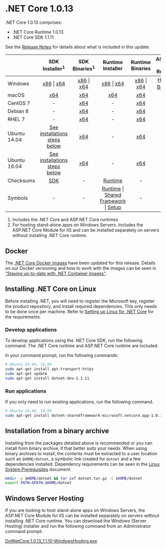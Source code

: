 
# .NET Core 1.0.13

.NET Core 1.0.13 comprises:

* .NET Core Runtime 1.0.13
* .NET Core SDK 1.1.11

See the [Release Notes](https://github.com/dotnet/core/blob/main/release-notes/1.0/1.0.13.md) for details about what is included in this update.

|           | SDK Installer<sup>1</sup>                                   | SDK Binaries<sup>1</sup>                            | Runtime Installer                                        | Runtime Binaries                                 | ASP.NET Core Runtime           |
| --------- | :------------------------------------------:     | :----------------------:                 | :---------------------------:                            | :-------------------------:                      | :-----------------:            |
| Windows   | [x86][dotnet-dev-win-x86.exe] \| [x64][dotnet-dev-win-x64.exe] | [x86][dotnet-dev-win-x86.zip] \| [x64][dotnet-dev-win-x64.zip] | [x86][dotnet-win-x86.exe] \| [x64][dotnet-win-x64.exe] | [x86][dotnet-win-x86.zip] \| [x64][dotnet-win-x64.zip] | [Hosting Bundle][DotNetCore-WindowsHosting.exe]<sup>2</sup> |
| macOS     | [x64][dotnet-dev-osx-x64.pkg]  | [x64][dotnet-dev-osx-x64.tar.gz]     | [x64][dotnet-osx-x64.pkg] | [x64][dotnet-osx-x64.tar.gz] | - |
| CentOS 7  | - | [x64][dotnet-dev-centos-x64.tar.gz] | - | [x64][dotnet-centos-x64.tar.gz]  | - |
| Debian 8  | - | [x64][dotnet-dev-debian-x64.tar.gz] | - | [x64][dotnet-debian-x64.tar.gz]  | - |
| RHEL 7    | -                                                | [x64][dotnet-dev-rhel-x64.tar.gz]                    | -                                                        | [x64][dotnet-rhel-x64.tar.gz] | - |
| Ubuntu 14.04 | [See installations steps below](#installing-net-core-on-linux)   | [x64][dotnet-dev-ubuntu-x64.tar.gz] | - | [x64][dotnet-ubuntu-x64.tar.gz] | - |
| Ubuntu 16.04 | [See installations steps below](#installing-net-core-on-linux)   | [x64][dotnet-dev-ubuntu.16.04-x64.tar.gz] | - | [x64][dotnet-ubuntu.16.04-x64.tar.gz]  | - |
| Checksums | [SDK][checksums-sdk]                             | -                                        | [Runtime][checksums-runtime]                             | - | - |
| Symbols   | -                                                | -                                        | [Runtime][coreclr-symbols.zip] \| [Shared Framework][corefx-symbols.zip] \| [Setup][core-setup-symbols.zip] | - | - |

1. Includes the .NET Core and ASP.NET Core runtimes
2. For hosting stand-alone apps on Windows Servers. Includes the ASP.NET Core Module for IIS and can be installed separately on servers without installing .NET Core runtime.

## Docker

The [.NET Core Docker images](https://hub.docker.com/r/microsoft/dotnet/) have been updated for this release. Details on our Docker versioning and how to work with the images can be seen in ["Staying up-to-date with .NET Container Images"](https://devblogs.microsoft.com/dotnet/staying-up-to-date-with-net-container-images/).

## Installing .NET Core on Linux

Before installing .NET, you will need to register the Microsoft key, register the product repository, and install required dependencies. This only needs to be done once per machine. Refer to [Setting up Linux for .NET Core][linux-setup] for the requirements.

### Develop applications

To develop applications using the .NET Core SDK, run the following command. The .NET Core runtime and ASP.NET Core runtime are included.

In your command prompt, run the following commands:

```bash
# Ubuntu 14.04, 16,04
sudo apt-get install apt-transport-https
sudo apt-get update
sudo apt-get install dotnet-dev-1.1.11
```

### Run applications

If you only need to run existing applications, run the following command.

```bash
# Ubuntu 14.04, 16,04
sudo apt-get install dotnet-sharedframework-microsoft.netcore.app-1.0.13
```

## Installation from a binary archive

Installing from the packages detailed above is recommended or you can install from binary archive, if that better suits your needs. When using binary archives to install, the contents must be extracted to a user location such as `$HOME/dotnet`, a symbolic link created for `dotnet` and a few dependencies installed. Dependency requirements can be seen in the [Linux System Prerequisites](https://github.com/dotnet/core/blob/main/Documentation/linux-prereqs.md) document.

```bash
mkdir -p $HOME/dotnet && tar zxf dotnet.tar.gz -C $HOME/dotnet
export PATH=$PATH:$HOME/dotnet
```

## Windows Server Hosting

If you are looking to host stand-alone apps on Windows Servers, the ASP.NET Core Module for IIS can be installed separately on servers without installing .NET Core runtime. You can download the Windows (Server Hosting) installer and run the following command from an Administrator command prompt:

[DotNetCore.1.0.13_1.1.10-WindowsHosting.exe][DotNetCore-WindowsHosting.exe]

[blob-runtime]: https://builds.dotnet.microsoft.com/dotnet/Runtime/
[blob-sdk]: https://builds.dotnet.microsoft.com/dotnet/Sdk/
[release-notes]: https://github.com/dotnet/core/blob/main/release-notes/1.0/1.0.13.md

[dotnet-win-x86.zip]: https://download.visualstudio.microsoft.com/download/pr/bf245f8d-baac-40c1-8e71-cbbba707567a/1409618b28f28081543611fc6b3975b2/dotnet-win-x86.1.0.13.zip
[dotnet-win-x86.exe]: https://download.visualstudio.microsoft.com/download/pr/cb053d14-47f0-4b44-be07-10a8498c6e43/085f44c92dcc8f37f041362789d64652/dotnet-win-x86.1.0.13.exe
[dotnet-win-x64.zip]: https://download.visualstudio.microsoft.com/download/pr/9912c80e-d5cb-4444-ad0f-14c7d8be9934/6d84e4c1b52854fd3348b61a8f35390c/dotnet-win-x64.1.0.13.zip
[dotnet-win-x64.exe]: https://download.visualstudio.microsoft.com/download/pr/ca708427-f409-4c58-ba6c-8e4181165ca7/302fb8001cd5a43e1a2b3b298f178421/dotnet-win-x64.1.0.13.exe
[dotnet-osx-x64.tar.gz]: https://download.visualstudio.microsoft.com/download/pr/e0c8ff7d-f5bc-45f0-91a6-d498ca19ecdb/5a4c140f88ee9411c8c3422bbd3c21fb/dotnet-osx-x64.1.0.13.tar.gz
[dotnet-osx-x64.pkg]: https://download.visualstudio.microsoft.com/download/pr/f1abb833-4b3e-4c97-a1ef-5e8258a5bdf8/8e05b692b4e50005288c0712fc20ed9d/dotnet-osx-x64.1.0.13.pkg
[dotnet-centos-x64.tar.gz]: https://download.visualstudio.microsoft.com/download/pr/239e6fa0-ad82-4536-a48e-655dd0ccab1a/89fcb7d66660bec8259c97cd1d554d88/dotnet-centos-x64.1.0.13.tar.gz
[dotnet-debian-x64.tar.gz]: https://download.visualstudio.microsoft.com/download/pr/0459a9f3-c263-4086-b7e3-a846183f2132/c2f1813dd266658dd76628daba5806c3/dotnet-debian-x64.1.0.13.tar.gz
[dotnet-ubuntu-x64.tar.gz]: https://download.visualstudio.microsoft.com/download/pr/9892faa7-c699-461d-afeb-dcd0869f544b/76cd9455b6623e390c4f61ca73d7701e/dotnet-ubuntu-x64.1.0.13.tar.gz
[dotnet-ubuntu.16.04-x64.tar.gz]: https://download.visualstudio.microsoft.com/download/pr/30bac15b-7bca-4aa5-8981-bd71e171f3b0/ee84e87162dd3e344609faec9802cbde/dotnet-ubuntu.16.04-x64.1.0.13.tar.gz
[dotnet-rhel-x64.tar.gz]: https://download.visualstudio.microsoft.com/download/pr/632f280e-9f27-495f-bbe4-ccd17cde70ac/df8a4b586e8d7caa9ac6133e68aa41fe/dotnet-rhel-x64.1.0.13.tar.gz

[dotnet-dev-osx-x64.tar.gz]: https://download.visualstudio.microsoft.com/download/pr/15a05546-15df-488f-adcf-0e77e86dbefb/1f902e78cfea6209c387adce764a88bc/dotnet-dev-osx-x64.1.1.11.tar.gz
[dotnet-dev-osx-x64.pkg]: https://download.visualstudio.microsoft.com/download/pr/3c23a7aa-eecd-461b-ad45-979c4c684917/1b464bd34c763e664f7eed6006889d87/dotnet-dev-osx-x64.1.1.11.pkg
[dotnet-dev-win-x86.zip]: https://download.visualstudio.microsoft.com/download/pr/db408c7b-ef37-4374-b33b-a5b286adaa53/be0f0df977501c4df71ac3f04b9ce35e/dotnet-dev-win-x86.1.1.11.zip
[dotnet-dev-win-x86.exe]: https://download.visualstudio.microsoft.com/download/pr/9386d3bc-6799-4cc5-8288-c807674c72ed/b585db316f0d1c4cad749c247ef21b59/dotnet-dev-win-x86.1.1.11.exe
[dotnet-dev-win-x64.zip]: https://download.visualstudio.microsoft.com/download/pr/a298f85a-bc4c-4019-842e-021e397e3437/5c95727dfe79b600834291a8983b9507/dotnet-dev-win-x64.1.1.11.zip
[dotnet-dev-win-x64.exe]: https://download.visualstudio.microsoft.com/download/pr/baf5a5a7-68d6-4cf1-afdf-47968b5f91e7/05e6dfe191607ef6135a34215464f600/dotnet-dev-win-x64.1.1.11.exe
[dotnet-dev-centos-x64.tar.gz]: https://download.visualstudio.microsoft.com/download/pr/116bc57f-a6d6-474f-aca7-58c18fe0fac4/aa324344fc9c36623fb4a7c7e5bece0c/dotnet-dev-centos-x64.1.1.11.tar.gz
[dotnet-dev-debian-x64.tar.gz]: https://download.visualstudio.microsoft.com/download/pr/1ef84426-c1d0-4e3b-86a4-7fce48baecb8/a47dbe0cd3bc1eefdabbf9354f60004b/dotnet-dev-debian-x64.1.1.11.tar.gz
[dotnet-dev-debian.9-x64.tar.gz]: https://download.visualstudio.microsoft.com/download/pr/b5c87053-99b4-4c91-af5b-69a1c0e2c91e/ab8882f283fb7206d0f1ee965faa4288/dotnet-dev-debian.9-x64.1.1.11.tar.gz
[dotnet-dev-fedora.27-x64.tar.gz]: https://download.visualstudio.microsoft.com/download/pr/98eb7365-0ca8-4e29-b455-b165e583d0de/3a1da729266cb9b885f6747b376a0f7c/dotnet-dev-fedora.27-x64.1.1.11.tar.gz
[dotnet-dev-fedora.28-x64.tar.gz]: https://download.visualstudio.microsoft.com/download/pr/b3e55604-5a36-412d-ada3-9a46bba55fd0/473cb6db3926c04b7598d750f1d30731/dotnet-dev-fedora.28-x64.1.1.11.tar.gz
[dotnet-dev-opensuse.42.3-x64.tar.gz]: https://download.visualstudio.microsoft.com/download/pr/3b5e416e-1359-4638-b1f3-e0ac378d3550/13ee9ae8dd5bdd11a11abe1934542920/dotnet-dev-opensuse.42.3-x64.1.1.11.tar.gz
[dotnet-dev-ubuntu-x64.tar.gz]: https://download.visualstudio.microsoft.com/download/pr/c0957a2b-cac6-44d8-b1cc-0dad4420c825/8dc69e33f8cf44152fdf173d3bf0b746/dotnet-dev-ubuntu-x64.1.1.11.tar.gz
[dotnet-dev-ubuntu.16.04-x64.tar.gz]: https://download.visualstudio.microsoft.com/download/pr/c9f432a7-11fd-48a8-adef-fa95bc24a9ad/85a7293b69d07d5ed678ea21f6082539/dotnet-dev-ubuntu.16.04-x64.1.1.11.tar.gz
[dotnet-dev-ubuntu.18.04-x64.tar.gz]: https://download.visualstudio.microsoft.com/download/pr/aeac042a-cfef-4064-b914-7419f13c20ae/be14353986c2fbb2259064bcd2cc522a/dotnet-dev-ubuntu.18.04-x64.1.1.11.tar.gz
[dotnet-dev-rhel-x64.tar.gz]: https://download.visualstudio.microsoft.com/download/pr/e461be2e-e14f-4a78-b987-351da98fb9ab/dc2c11f04a967d3d5c15a9a47b2d9fcc/dotnet-dev-rhel-x64.1.1.11.tar.gz

[coreclr-symbols.zip]: https://download.visualstudio.microsoft.com/download/pr/94463197-e5ce-4780-a3e3-824b593984a4/6c8ccf14c6d7c48f2abe97f35e3349a4/coreclr-1.0.13-symbols.zip
[corefx-symbols.zip]: https://download.visualstudio.microsoft.com/download/pr/c8437415-67ab-4a52-b9e2-cb2d873818cb/756c1aec8815d1d23852ee91a769739e/corefx-1.0.13-symbols.zip
[core-setup-symbols.zip]: https://download.visualstudio.microsoft.com/download/pr/8b10e003-60e0-43de-80c8-1a1c93b0c9f8/fd1f4c730b2b2a808521686a470cd17b/core-setup-1.0.13-symbols.zip

[DotNetCore-WindowsHosting.exe]: https://download.visualstudio.microsoft.com/download/pr/b84d0334-d56b-47b3-9da4-c48a553ce286/5079d35485214be3fbd72a4fdf21a655/dotnetcore.1.0.13_1.1.10-windowshosting.exe

[checksums-runtime]: https://builds.dotnet.microsoft.com/dotnet/checksums/1.0.13-runtime-sha.txt
[checksums-sdk]: https://builds.dotnet.microsoft.com/dotnet/checksums/1.1.11-sdk-sha.txt

[linux-install]: https://dotnet.microsoft.com/download/dotnet/1.0
[linux-setup]: https://github.com/dotnet/core/blob/main/Documentation/linux-setup.md
